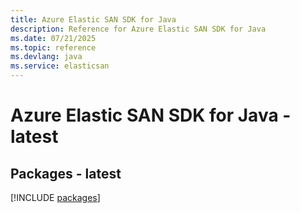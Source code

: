 ```yaml
---
title: Azure Elastic SAN SDK for Java
description: Reference for Azure Elastic SAN SDK for Java
ms.date: 07/21/2025
ms.topic: reference
ms.devlang: java
ms.service: elasticsan
---
```

# Azure Elastic SAN SDK for Java - latest
## Packages - latest
[!INCLUDE [packages](elastic-san-index.md)]